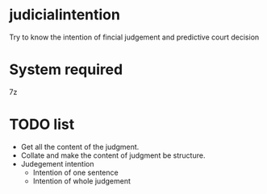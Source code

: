 judicialintention
=====

Try to know the intention of fincial judgement and predictive court decision

System required
=====

7z

TODO list
=====

* Get all the content of the judgment.
* Collate and make the content of judgment be structure.
* Judegement intention
  * Intention of one sentence
  * Intention of whole judgement
